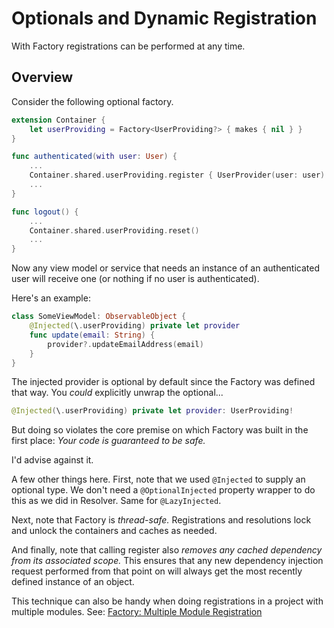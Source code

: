 # Optionals and Dynamic Registration

With Factory registrations can be performed at any time. 

## Overview

Consider the following optional factory.

```swift
extension Container {
    let userProviding = Factory<UserProviding?> { makes { nil } }
}

func authenticated(with user: User) {
    ...
    Container.shared.userProviding.register { UserProvider(user: user) }
    ...
}

func logout() {
    ...
    Container.shared.userProviding.reset()
    ...
}
```
Now any view model or service that needs an instance of an authenticated user will receive one (or nothing if no user is authenticated). 

Here's an example:
```swift
class SomeViewModel: ObservableObject {
    @Injected(\.userProviding) private let provider
    func update(email: String) {
        provider?.updateEmailAddress(email)
    }
}
```
The injected provider is optional by default since the Factory was defined that way. You *could* explicitly unwrap the optional...
```swift
@Injected(\.userProviding) private let provider: UserProviding!
```

But doing so violates the core premise on which Factory was built in the first place: *Your code is guaranteed to be safe.* 

I'd advise against it.

A few other things here. First, note that we used `@Injected` to supply an optional type. We don't need a `@OptionalInjected` property wrapper to do this as we did in Resolver. Same for `@LazyInjected`.

Next, note that Factory is *thread-safe.* Registrations and resolutions lock and unlock the containers and caches as needed.

And finally, note that calling register also *removes any cached dependency from its associated scope.* This ensures that any new dependency injection request performed from that point on will always get the most recently defined instance of an object.

This technique can also be handy when doing registrations in a project with multiple modules. See: [Factory: Multiple Module Registration](https://betterprogramming.pub/factory-multiple-module-registration-f9d19721a31d?sk=a03d78484d8c351762306ff00a8be67c)

